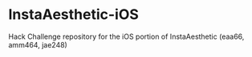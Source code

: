 # InstaAesthetic-iOS
Hack Challenge repository for the iOS portion of InstaAesthetic (eaa66, amm464, jae248)
